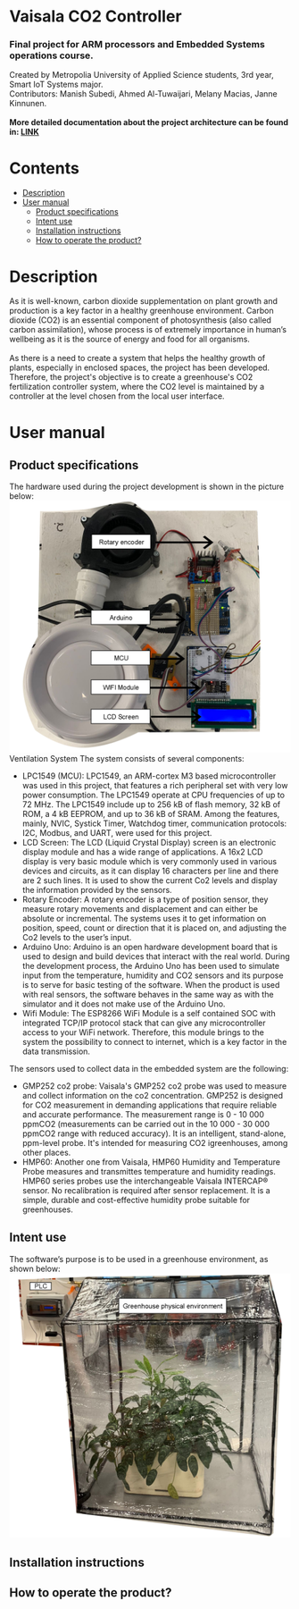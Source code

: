# Vaisala CO2 Controller

### Final project for ARM processors and Embedded Systems operations course.
Created by Metropolia University of Applied Science students, 3rd year, Smart IoT Systems major. <br> Contributors: Manish Subedi, Ahmed Al-Tuwaijari, Melany Macias, Janne Kinnunen. <br> <br>
__More detailed documentation about the project architecture can be found in: [LINK](https://docs.google.com/document/d/1tOOWB005brw4m02iWUmryYpSSYYO36w1/edit#heading=h.gjdgxs)__


# Contents
- [Description](#description)
- [User manual](#user-manual)
  * [Product specifications](#product-specifications)
  * [Intent use](#intent-use)
  * [Installation instructions](#installation-instructions)
  * [How to operate the product?](#product-operation)

# Description
As it is well-known, carbon dioxide supplementation on plant growth and production is a key factor in a healthy greenhouse environment. Carbon dioxide (CO2) is an essential component of photosynthesis (also called carbon assimilation), whose process is of extremely importance in human’s wellbeing as it is the source of energy and food for all organisms. <br> <br>
As there is a need to create a system that helps the healthy growth of plants, especially in enclosed spaces, the project has been developed. Therefore, the project's objective is to create a greenhouse's CO2 fertilization controller system, where the CO2 level is maintained by a controller at the level chosen from the local user interface.  

# User manual
## Product specifications
The hardware used during the project development is shown in the picture below:
![Ventilation System](documentation_pictures/physical%20ventilation%20system.jpg)
                Ventilation System
The system consists of several components:
* LPC1549 (MCU):
LPC1549, an ARM-cortex M3 based microcontroller was used in this project, that features a rich peripheral set with very low power consumption. The LPC1549 operate at CPU frequencies of up to 72 MHz. The LPC1549 include up to 256 kB of flash memory, 32 kB of ROM, a 4 kB EEPROM, and up to 36 kB of SRAM. Among the features, mainly, NVIC, Systick Timer, Watchdog timer, communication protocols: I2C, Modbus, and UART, were used for this project.
* LCD Screen:
The LCD (Liquid Crystal Display) screen is an electronic display module and has a wide range of applications. A 16x2 LCD display is very basic module which is very commonly used in various devices and circuits, as it can display 16 characters per line and there are 2 such lines. It is used to show the current Co2 levels and display the information provided by the sensors.
* Rotary Encoder:
A rotary encoder is a type of position sensor, they measure rotary movements and displacement and can either be absolute or incremental. The systems uses it to get information on position, speed, count or direction that it is placed on, and adjusting the Co2 levels to the user’s input.
* Arduino Uno:
Arduino is an open hardware development board that is used to design and build devices that interact with the real world. During the development process, the Arduino Uno has been used to simulate input from the temperature, humidity and CO2 sensors and its purpose is to serve for basic testing of the software. When the product is used with real sensors, the software behaves in the same way as with the simulator and it does not make use of the Arduino Uno.
* Wifi Module:
The ESP8266 WiFi Module is a self contained SOC with integrated TCP/IP protocol stack that can give any microcontroller access to your WiFi network. Therefore, this module brings to the system the possibility to connect to internet, which is a key factor in the data transmission.<br>

The sensors used to collect data in the embedded system are the following:
* GMP252 co2 probe: Vaisala's GMP252 co2 probe was used to measure and collect information on the co2 concentration. GMP252 is designed for CO2 measurement in demanding applications that require reliable and accurate performance. The measurement range is 0 - 10 000 ppmCO2 (measurements can be carried out in the 10 000 - 30 000 ppmCO2 range with reduced accuracy). It is an intelligent, stand-alone, ppm-level probe. It's intended for measuring CO2 igreenhouses, among other places.
* HMP60: Another one from Vaisala, HMP60 Humidity and Temperature Probe measures and transmittes temperature and humidity readings. HMP60 series probes use the interchangeable Vaisala INTERCAP® sensor. No recalibration is required after sensor replacement. It is a simple, durable and cost-effective humidity probe suitable for greenhouses.

## Intent use
The software’s purpose is to be used in a greenhouse environment, as shown below:
![Physical Greenhouse](documentation_pictures/physical%20greenhouse%20edited.jpg)
                
## Installation instructions
## How to operate the product?

